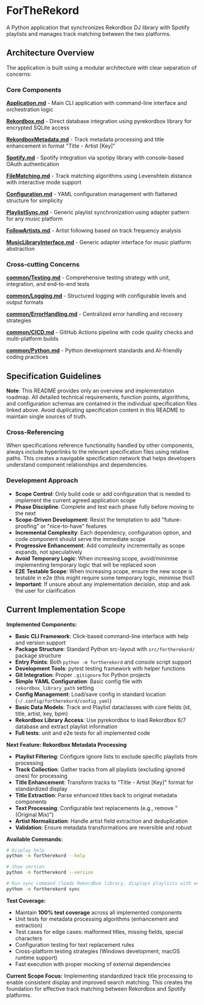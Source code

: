 # ForTheRekord

A Python application that synchronizes Rekordbox DJ library with Spotify playlists and manages track matching between the two platforms.

## Architecture Overview

The application is built using a modular architecture with clear separation of concerns:

### Core Components

**[Application.md](Application.md)** - Main CLI application with command-line interface and orchestration logic

**[Rekordbox.md](Rekordbox.md)** - Direct database integration using pyrekordbox library for encrypted SQLite access

**[RekordboxMetadata.md](RekordboxMetadata.md)** - Track metadata processing and title enhancement in format "Title - Artist [Key]"

**[Spotify.md](Spotify.md)** - Spotify integration via spotipy library with console-based OAuth authentication

**[FileMatching.md](FileMatching.md)** - Track matching algorithms using Levenshtein distance with interactive mode support

**[Configuration.md](Configuration.md)** - YAML configuration management with flattened structure for simplicity

**[PlaylistSync.md](PlaylistSync.md)** - Generic playlist synchronization using adapter pattern for any music platform

**[FollowArtists.md](FollowArtists.md)** - Artist following based on track frequency analysis

**[MusicLibraryInterface.md](MusicLibraryInterface.md)** - Generic adapter interface for music platform abstraction

### Cross-cutting Concerns

**[common/Testing.md](common/Testing.md)** - Comprehensive testing strategy with unit, integration, and end-to-end tests

**[common/Logging.md](common/Logging.md)** - Structured logging with configurable levels and output formats

**[common/ErrorHandling.md](common/ErrorHandling.md)** - Centralized error handling and recovery strategies

**[common/CICD.md](common/CICD.md)** - GitHub Actions pipeline with code quality checks and multi-platform builds

**[common/Python.md](common/Python.md)** - Python development standards and AI-friendly coding practices


## Specification Guidelines

**Note**: This README provides only an overview and implementation roadmap. All detailed technical requirements, function points, algorithms, and configuration schemas are contained in the individual specification files linked above. Avoid duplicating specification content in this README to maintain single sources of truth.

### Cross-Referencing
When specifications reference functionality handled by other components, always include hyperlinks to the relevant specification files using relative paths. This creates a navigable specification network that helps developers understand component relationships and dependencies.

### Development Approach
- **Scope Control**: Only build code or add configuration that is needed to implement the current agreed application scope
- **Phase Discipline**: Complete and test each phase fully before moving to the next
- **Scope-Driven Development**: Resist the temptation to add "future-proofing" or "nice-to-have" features
- **Incremental Complexity**: Each dependency, configuration option, and code component should serve the immediate scope
- **Progressive Enhancement**: Add complexity incrementally as scope expands, not speculatively
- **Avoid Temporary Logic**: When increasing scope, avoid/minimise implementing temporary logic that will be replaced soon
- **E2E Testable Scope**: When increasing scope, ensure the new scope is testable in e2e (this might require some temporary logic, minimise this!)
- **Important**: If unsure about any implementation decision, stop and ask the user for clarification

## Current Implementation Scope

**Implemented Components:**
- **Basic CLI Framework**: Click-based command-line interface with help and version support
- **Package Structure**: Standard Python src-layout with `src/fortherekord/` package structure  
- **Entry Points**: Both `python -m fortherekord` and console script support
- **Development Tools**: pytest testing framework with helper functions
- **Git Integration**: Proper `.gitignore` for Python projects
- **Simple YAML Configuration**: Basic config file with `rekordbox_library_path` setting
- **Config Management**: Load/save config in standard location (`~/.config/fortherekord/config.yaml`)
- **Basic Data Models**: Track and Playlist dataclasses with core fields (id, title, artist, key, bpm)
- **Rekordbox Library Access**: Use pyrekordbox to load Rekordbox 6/7 database and extract playlist information
- **Full tests**: unit and e2e tests for all implemented code

**Next Feature: Rekordbox Metadata Processing**
- **Playlist Filtering**: Configure ignore lists to exclude specific playlists from processing
- **Track Collection**: Gather tracks from all playlists (excluding ignored ones) for processing
- **Title Enhancement**: Transform tracks to "Title - Artist [Key]" format for standardized display
- **Title Extraction**: Parse enhanced titles back to original metadata components  
- **Text Processing**: Configurable text replacements (e.g., remove "(Original Mix)")
- **Artist Normalization**: Handle artist field extraction and deduplication
- **Validation**: Ensure metadata transformations are reversible and robust

**Available Commands:**
```bash
# Display help
python -m fortherekord --help

# Show version
python -m fortherekord --version  

# Run sync command (loads Rekordbox library, displays playlists with enhanced titles)
python -m fortherekord sync
```

**Test Coverage:**
- Maintain **100% test coverage** across all implemented components
- Unit tests for metadata processing algorithms (enhancement and extraction)
- Test cases for edge cases: malformed titles, missing fields, special characters
- Configuration testing for text replacement rules
- Cross-platform testing strategies (Windows development, macOS runtime support)
- Fast execution with proper mocking of external dependencies

**Current Scope Focus:**
Implementing standardized track title processing to enable consistent display and improved search matching. This creates the foundation for effective track matching between Rekordbox and Spotify platforms.
